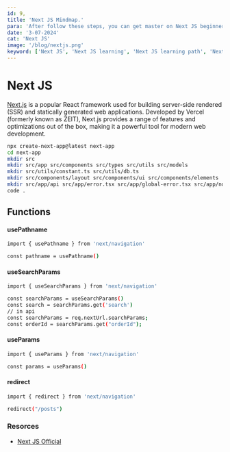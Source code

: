 ```yaml
---
id: 9,
title: 'Next JS Mindmap.'
para: 'After follow these steps, you can get master on Next JS beginner to master level.'
date: '3-07-2024'
cat: 'Next JS'
image: '/blog/nextjs.png'
keyword: ['Next JS', 'Next JS learning', 'Next JS learning path', 'Next JS master level']
---
```


# Next JS
[Next.js](https://nextjs.org/) is a popular React framework used for building server-side rendered (SSR) and statically generated web applications. Developed by Vercel (formerly known as ZEIT), Next.js provides a range of features and optimizations out of the box, making it a powerful tool for modern web development.

```bash
npx create-next-app@latest next-app
cd next-app
mkdir src
mkdir src/app src/components src/types src/utils src/models
mkdir src/utils/constant.ts src/utils/db.ts
mkdir src/components/layout src/components/ui src/components/elements
mkdir src/app/api src/app/error.tsx src/app/global-error.tsx src/app/not-found.tsx
code .
```

## Functions

#### usePathname

```bash
import { usePathname } from 'next/navigation'

const pathname = usePathname()
```

#### useSearchParams

```bash
import { useSearchParams } from 'next/navigation'

const searchParams = useSearchParams()
const search = searchParams.get('search')
// in api 
const searchParams = req.nextUrl.searchParams;
const orderId = searchParams.get("orderId");
```

#### useParams

```bash
import { useParams } from 'next/navigation'

const params = useParams()
```

#### redirect

```bash
import { redirect } from 'next/navigation'

redirect("/posts")
```

### Resorces

- [Next JS Official](https://nextjs.org/docs)
